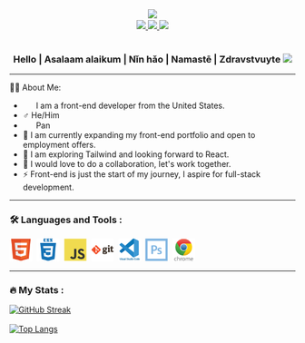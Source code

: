 <div id="header" align="center">
    <a href="#">
        <img src="https://i.imgur.com/T4Pq4Gx.png" width="200px" />
    </a>
</div>

<div id="badges" align="center">
    <a href="https://www.linkedin.com/in/derekfoldswebdev/">
        <img src="https://img.shields.io/badge/-LinkedIn-informational?style=for-the-badge&logo=linkedin&logocolor=white" />
    </a>
    <a href="https://www.youtube.com/user/trustory90">
        <img src="https://img.shields.io/badge/-YouTube-red?style=for-the-badge&logo=youtube&logocolor=white" />
    </a>
    <a href="https://twitter.com/FoldsDerek">
        <img src="https://img.shields.io/badge/-Twitter-blue?style=for-the-badge&logo=twitter&logocolor=white" />
    </a>
    </br>
    <img src="https://komarev.com/ghpvc/?username=niicholai&style=flat-square&color=blue" alt=""/>
</div>

<div id="greeting" align="center">
    <h3>
        Hello | Asalaam alaikum | Nǐn hǎo | Namastē | Zdravstvuyte
        <img src="https://media.giphy.com/media/hvRJCLFzcasrR4ia7z/giphy.gif" width="30px"/>
    </h3>
</div>

---

:man_technologist: About Me:

- <img src="https://user-images.githubusercontent.com/21013968/160947588-dcf40a7f-f5f6-4179-901b-150d71e4fa58.png" height="15px" width="15px" /> &nbsp;I am a front-end developer from the United States.
- :male_sign: He/Him
- <img src="https://user-images.githubusercontent.com/21013968/160948169-0a850c27-1458-47dc-8dab-796124f37ef4.png" height="15px" width="15px"> &nbsp;Pan
- 🔭 I am currently expanding my front-end portfolio and open to employment offers.
- 🌱 I am exploring Tailwind and looking forward to React.
- 👯 I would love to do a collaboration, let's work together.
- ⚡ Front-end is just the start of my journey, I aspire for full-stack development.

---

### :hammer_and_wrench: Languages and Tools :
<div id="tools">
    <img src="https://github.com/devicons/devicon/blob/master/icons/html5/html5-original.svg" title="HTML5" alt="HTML" width="40" height="40"/>&nbsp;
    <img src="https://github.com/devicons/devicon/blob/master/icons/css3/css3-plain-wordmark.svg"  title="CSS3" alt="CSS" width="40" height="40"/>&nbsp;
    <img src="https://github.com/devicons/devicon/blob/master/icons/javascript/javascript-original.svg" title="JavaScript" alt="JavaScript" width="40" height="40"/>&nbsp;
    <img src="https://github.com/devicons/devicon/blob/master/icons/git/git-original-wordmark.svg" title="Git" **alt="Git" width="40" height="40"/>&nbsp;
    <img src="https://github.com/devicons/devicon/blob/master/icons/vscode/vscode-original-wordmark.svg" title="VSCode" alt="VSCode" width="40" height="40"/>&nbsp;
    <img src="https://github.com/devicons/devicon/blob/master/icons/photoshop/photoshop-line.svg" title="VSCode" alt="VSCode" width="40" height="40"/>&nbsp;
    <img src="https://github.com/devicons/devicon/blob/master/icons/chrome/chrome-original-wordmark.svg" title="VSCode" alt="VSCode" width="40" height="40"/>&nbsp;
</div>

---

### :fire: My Stats :
[![GitHub Streak](http://github-readme-streak-stats.herokuapp.com?user=niicholai&theme=highcontrast&date_format=M%20j%5B%2C%20Y%5D&fire=DD2727)](https://git.io/streak-stats)<br/><br/>
[![Top Langs](https://github-readme-stats.vercel.app/api/top-langs/?username=niicholai&layout=compact&theme=vision-friendly-dark)](https://github.com/anuraghazra/github-readme-stats) 
